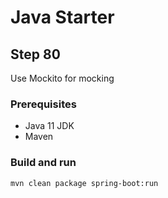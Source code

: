 # Java Starter #

## Step 80

Use Mockito for mocking

### Prerequisites
- Java 11 JDK
- Maven

### Build and run

```shell
mvn clean package spring-boot:run
```
